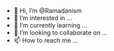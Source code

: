- 👋 Hi, I’m @Ramadanism
- 👀 I’m interested in ...
- 🌱 I’m currently learning ...
- 💞️ I’m looking to collaborate on ...
- 📫 How to reach me ...

<!---
Ramadanism/Ramadanism is a ✨ special ✨ repository because its `README.md` (this file) appears on your GitHub profile.
You can click the Preview link to take a look at your changes.
--->
